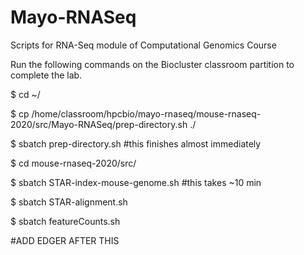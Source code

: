 # Mayo-RNASeq
Scripts for RNA-Seq module of Computational Genomics Course

Run the following commands on the Biocluster classroom partition to complete the lab. 

$ cd ~/

$ cp /home/classroom/hpcbio/mayo-rnaseq/mouse-rnaseq-2020/src/Mayo-RNASeq/prep-directory.sh ./

$ sbatch prep-directory.sh   #this finishes almost immediately

$ cd mouse-rnaseq-2020/src/

$ sbatch STAR-index-mouse-genome.sh   #this takes ~10 min

$ sbatch STAR-alignment.sh

$ sbatch featureCounts.sh

#ADD EDGER AFTER THIS
